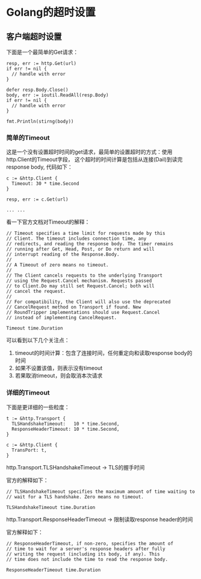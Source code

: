 # Golang的超时设置

## 客户端超时设置
下面是一个最简单的Get请求：
```
resp, err := http.Get(url)
if err != nil {
  // handle with error
} 

defer resp.Body.Close()
body, err := ioutil.ReadAll(resp.Body)
if err != nil {
  // handle with error
}

fmt.Println(stirng(body))
```

### 简单的Timeout
这是一个没有设置超时时间的get请求，最简单的设置超时的方式：使用http.Client的Timeout字段， 这个超时的时间计算是包括从连接(Dail)到读完response body, 代码如下：
```
c := &http.Client {
  Timeout: 30 * time.Second
}

resp, err := c.Get(url)

... ...
```
看一下官方文档对Timeout的解释：
```
// Timeout specifies a time limit for requests made by this
// Client. The timeout includes connection time, any
// redirects, and reading the response body. The timer remains
// running after Get, Head, Post, or Do return and will
// interrupt reading of the Response.Body.
//
// A Timeout of zero means no timeout.
//
// The Client cancels requests to the underlying Transport
// using the Request.Cancel mechanism. Requests passed
// to Client.Do may still set Request.Cancel; both will
// cancel the request.
//
// For compatibility, the Client will also use the deprecated
// CancelRequest method on Transport if found. New
// RoundTripper implementations should use Request.Cancel
// instead of implementing CancelRequest.
       
Timeout time.Duration
```
可以看到以下几个关注点：
1. timeout的时间计算：包含了连接时间，任何重定向和读取response body的时间
2. 如果不设置该值，则表示没有timeout
3. 若果取消timeout，则会取消本次请求

### 详细的Timeout
下面是更详细的一些粒度：

```
t := &http.Transport {
  TLSHandshakeTimeout:   10 * time.Second,
  ResponseHeaderTimeout: 10 * time.Second,
}

c := &http.Client {
  TransPort: t,
}
```

http.Transport.TLSHandshakeTimeout -> TLS的握手时间

官方的解释如下：
```
// TLSHandshakeTimeout specifies the maximum amount of time waiting to
// wait for a TLS handshake. Zero means no timeout.

TLSHandshakeTimeout time.Duration
```

http.Transport.ResponseHeaderTimeout -> 限制读取response header的时间

官方解释如下：
```
// ResponseHeaderTimeout, if non-zero, specifies the amount of
// time to wait for a server's response headers after fully
// writing the request (including its body, if any). This
// time does not include the time to read the response body.

ResponseHeaderTimeout time.Duration
```
